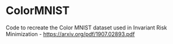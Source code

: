 # ColorMNIST
Code to recreate the Color MNIST dataset used in Invariant Risk Minimization - https://arxiv.org/pdf/1907.02893.pdf
